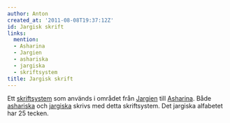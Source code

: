 ```yaml
---
author: Anton
created_at: '2011-08-08T19:37:12Z'
id: Jargisk skrift
links:
  mention:
  - Asharina
  - Jargien
  - ashariska
  - jargiska
  - skriftsystem
title: Jargisk skrift
---
```


Ett [skriftsystem] som används i området från [Jargien] till [Asharina]. Både [ashariska] och
[jargiska] skrivs med detta skriftsystem. Det jargiska alfabetet har 25 tecken.

  [skriftsystem]: skriftsystem
  [Jargien]: Jargien
  [Asharina]: Asharina
  [ashariska]: ashariska
  [jargiska]: jargiska
